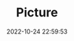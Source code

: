 ---
weight: 1
images:
- /images/edited/160.jpeg
title: Picture
date: 2022-10-24 22:59:53
tags:
- luminar
- work
---